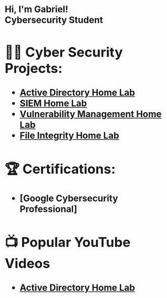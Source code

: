 <h1>Hi, I'm Gabriel! <br/><ahref="linkedin.com/in/gabriel-macias-238081232">Cybersecurity Student</a> 

<h2>👨‍💻 Cyber Security Projects:</h2>

  - [Active Directory Home Lab](https://github.com/GMacias0307/ActiveDirectoryLab)
  - [SIEM Home Lab](https://github.com/GMacias0307/SIEMHomeLab/tree/main)
  - [Vulnerability Management Home Lab](https://github.com/GMacias0307/VulnerabilityManagementHomeLab)
  - [File Integrity Home Lab](https://github.com/GMacias0307/FileIntegrityHomeLab)
<h2>🏆 Certifications:</h2>

- [Google Cybersecurity Professional]

<h2>📺 Popular YouTube Videos</h2>

- [Active Directory Home Lab](https://www.youtube.com/watch?v=a83ASGn_V_s)
  

<!--
**joshmadakor1/joshmadakor1** is a ✨ _special_ ✨ repository because its `README.md` (this file) appears on your GitHub profile.

Here are some ideas to get you started:

- 🔭 I’m currently working on ...
- 🌱 I’m currently learning ...
- 👯 I’m looking to collaborate on ...
- 🤔 I’m looking for help with ...
- 💬 Ask me about ...
- 📫 How to reach me: ...
- 😄 Pronouns: ...
- ⚡ Fun fact: ...
-->

